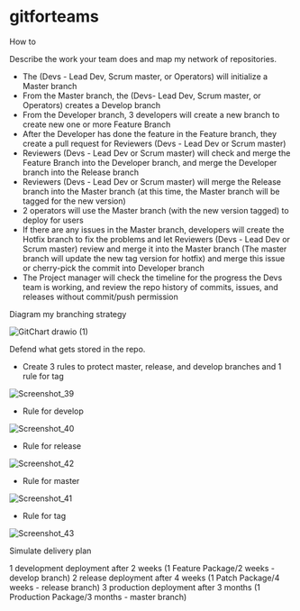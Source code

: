 # gitforteams
How to

Describe the work your team does and map my network of repositories.

+ The (Devs - Lead Dev, Scrum master, or Operators) will initialize a Master branch
+ From the Master branch, the (Devs- Lead Dev, Scrum master, or Operators) creates a Develop branch
+ From the Developer branch, 3 developers will create a new branch to create new one or more Feature Branch
+ After the Developer has done the feature in the Feature branch, they create a pull request for Reviewers (Devs - Lead Dev or Scrum master)
+ Reviewers (Devs - Lead Dev or Scrum master) will check and merge the Feature Branch into the Developer branch, and merge the Developer branch into the Release branch
+ Reviewers (Devs - Lead Dev or Scrum master) will merge the Release branch into the Master branch (at this time, the Master branch will be tagged for the new version)
+ 2 operators will use the Master branch (with the new version tagged) to deploy for users
+ If there are any issues in the Master branch, developers will create the Hotfix branch to fix the problems and let Reviewers (Devs - Lead Dev or Scrum master) review and merge it into the Master branch (The master branch will update the new tag version for hotfix) and merge this issue or cherry-pick the commit into Developer branch
+ The Project manager will check the timeline for the progress the Devs team is working, and review the repo history of commits, issues, and releases without commit/push permission


Diagram my branching strategy

![GitChart drawio (1)](https://github.com/user-attachments/assets/04f38be8-1d45-4c7e-84b7-d0e6c637687e)


Defend what gets stored in the repo.

+ Create 3 rules to protect master, release, and develop branches and 1 rule for tag

![Screenshot_39](https://github.com/user-attachments/assets/ce0f4c4e-6e3c-4d19-aacf-00fcdc089d37)

+ Rule for develop

![Screenshot_40](https://github.com/user-attachments/assets/7ac600c0-be22-497c-8b74-c18786e978d8) 


+ Rule for release

![Screenshot_42](https://github.com/user-attachments/assets/b3c0216f-11a6-4034-96fe-933122528f73)

+ Rule for master

![Screenshot_41](https://github.com/user-attachments/assets/b78d365d-0173-4896-90e4-3b3e8fa91ed9)

+ Rule for tag

![Screenshot_43](https://github.com/user-attachments/assets/35398a1d-ceff-4b62-9ebe-39f89ec73ca3)

Simulate delivery plan

  1 development deployment after 2 weeks (1 Feature Package/2 weeks - develop branch) 
  2 release deployment after 4 weeks (1 Patch Package/4 weeks - release branch)
  3 production deployment after 3 months (1 Production Package/3 months - master branch)

